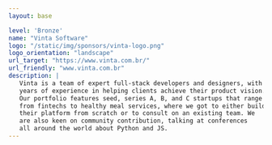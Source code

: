 ```yaml
---
layout: base

level: 'Bronze'
name: "Vinta Software"
logo: "/static/img/sponsors/vinta-logo.png"
logo_orientation: "landscape"
url_target: "https://www.vinta.com.br/"
url_friendly: "www.vinta.com.br"
description: |
   Vinta is a team of expert full-stack developers and designers, with 
   years of experience in helping clients achieve their product vision. 
   Our portfolio features seed, series A, B, and C startups that range 
   from fintechs to healthy meal services, where we got to either build 
   their platform from scratch or to consult on an existing team. We 
   are also keen on community contribution, talking at conferences 
   all around the world about Python and JS.
---
```

